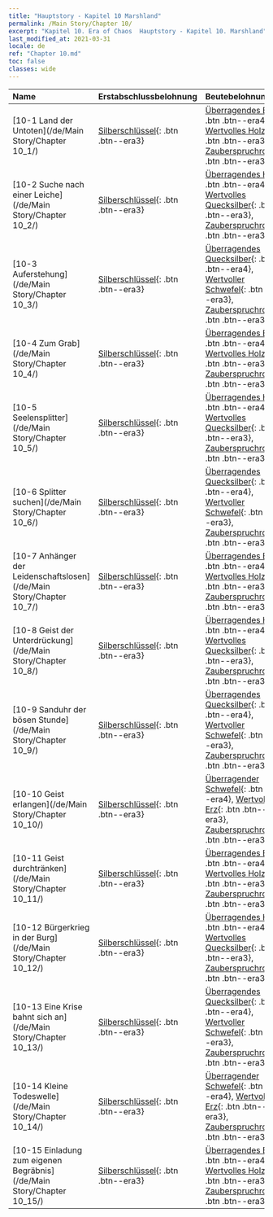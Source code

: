```yaml
---
title: "Hauptstory - Kapitel 10 Marshland"
permalink: /Main Story/Chapter 10/
excerpt: "Kapitel 10. Era of Chaos  Hauptstory - Kapitel 10. Marshland"
last_modified_at: 2021-03-31
locale: de
ref: "Chapter 10.md"
toc: false
classes: wide
---
```


  | Name |  Erstabschlussbelohnung | Beutebelohnung |
  |:------------|:------------|:------------| 
  | [10-1 Land der Untoten](/de/Main Story/Chapter 10_1/) | [Silberschlüssel](/de/Items/con_693/){: .btn .btn--era3} | [Überragendes Erz](/de/Items/mat_33/){: .btn .btn--era4}, [Wertvolles Holz](/de/Items/mat_27/){: .btn .btn--era3}, [Zauberspruchrollen](/de/Items/con_694/){: .btn .btn--era3} |
  | [10-2 Suche nach einer Leiche](/de/Main Story/Chapter 10_2/) | [Silberschlüssel](/de/Items/con_693/){: .btn .btn--era3} | [Überragendes Holz](/de/Items/mat_34/){: .btn .btn--era4}, [Wertvolles Quecksilber](/de/Items/mat_28/){: .btn .btn--era3}, [Zauberspruchrollen](/de/Items/con_694/){: .btn .btn--era3} |
  | [10-3 Auferstehung](/de/Main Story/Chapter 10_3/) | [Silberschlüssel](/de/Items/con_693/){: .btn .btn--era3} | [Überragendes Quecksilber](/de/Items/mat_35/){: .btn .btn--era4}, [Wertvoller Schwefel](/de/Items/mat_29/){: .btn .btn--era3}, [Zauberspruchrollen](/de/Items/con_694/){: .btn .btn--era3} |
  | [10-4 Zum Grab](/de/Main Story/Chapter 10_4/) | [Silberschlüssel](/de/Items/con_693/){: .btn .btn--era3} | [Überragendes Erz](/de/Items/mat_33/){: .btn .btn--era4}, [Wertvolles Holz](/de/Items/mat_27/){: .btn .btn--era3}, [Zauberspruchrollen](/de/Items/con_694/){: .btn .btn--era3} |
  | [10-5 Seelensplitter](/de/Main Story/Chapter 10_5/) | [Silberschlüssel](/de/Items/con_693/){: .btn .btn--era3} | [Überragendes Holz](/de/Items/mat_34/){: .btn .btn--era4}, [Wertvolles Quecksilber](/de/Items/mat_28/){: .btn .btn--era3}, [Zauberspruchrollen](/de/Items/con_694/){: .btn .btn--era3} |
  | [10-6 Splitter suchen](/de/Main Story/Chapter 10_6/) | [Silberschlüssel](/de/Items/con_693/){: .btn .btn--era3} | [Überragendes Quecksilber](/de/Items/mat_35/){: .btn .btn--era4}, [Wertvoller Schwefel](/de/Items/mat_29/){: .btn .btn--era3}, [Zauberspruchrollen](/de/Items/con_694/){: .btn .btn--era3} |
  | [10-7 Anhänger der Leidenschaftslosen](/de/Main Story/Chapter 10_7/) | [Silberschlüssel](/de/Items/con_693/){: .btn .btn--era3} | [Überragendes Erz](/de/Items/mat_33/){: .btn .btn--era4}, [Wertvolles Holz](/de/Items/mat_27/){: .btn .btn--era3}, [Zauberspruchrollen](/de/Items/con_694/){: .btn .btn--era3} |
  | [10-8 Geist der Unterdrückung](/de/Main Story/Chapter 10_8/) | [Silberschlüssel](/de/Items/con_693/){: .btn .btn--era3} | [Überragendes Holz](/de/Items/mat_34/){: .btn .btn--era4}, [Wertvolles Quecksilber](/de/Items/mat_28/){: .btn .btn--era3}, [Zauberspruchrollen](/de/Items/con_694/){: .btn .btn--era3} |
  | [10-9 Sanduhr der bösen Stunde](/de/Main Story/Chapter 10_9/) | [Silberschlüssel](/de/Items/con_693/){: .btn .btn--era3} | [Überragendes Quecksilber](/de/Items/mat_35/){: .btn .btn--era4}, [Wertvoller Schwefel](/de/Items/mat_29/){: .btn .btn--era3}, [Zauberspruchrollen](/de/Items/con_694/){: .btn .btn--era3} |
  | [10-10 Geist erlangen](/de/Main Story/Chapter 10_10/) | [Silberschlüssel](/de/Items/con_693/){: .btn .btn--era3} | [Überragender Schwefel](/de/Items/mat_36/){: .btn .btn--era4}, [Wertvolles Erz](/de/Items/mat_26/){: .btn .btn--era3}, [Zauberspruchrollen](/de/Items/con_694/){: .btn .btn--era3} |
  | [10-11 Geist durchtränken](/de/Main Story/Chapter 10_11/) | [Silberschlüssel](/de/Items/con_693/){: .btn .btn--era3} | [Überragendes Erz](/de/Items/mat_33/){: .btn .btn--era4}, [Wertvolles Holz](/de/Items/mat_27/){: .btn .btn--era3}, [Zauberspruchrollen](/de/Items/con_694/){: .btn .btn--era3} |
  | [10-12 Bürgerkrieg in der Burg](/de/Main Story/Chapter 10_12/) | [Silberschlüssel](/de/Items/con_693/){: .btn .btn--era3} | [Überragendes Holz](/de/Items/mat_34/){: .btn .btn--era4}, [Wertvolles Quecksilber](/de/Items/mat_28/){: .btn .btn--era3}, [Zauberspruchrollen](/de/Items/con_694/){: .btn .btn--era3} |
  | [10-13 Eine Krise bahnt sich an](/de/Main Story/Chapter 10_13/) | [Silberschlüssel](/de/Items/con_693/){: .btn .btn--era3} | [Überragendes Quecksilber](/de/Items/mat_35/){: .btn .btn--era4}, [Wertvoller Schwefel](/de/Items/mat_29/){: .btn .btn--era3}, [Zauberspruchrollen](/de/Items/con_694/){: .btn .btn--era3} |
  | [10-14 Kleine Todeswelle](/de/Main Story/Chapter 10_14/) | [Silberschlüssel](/de/Items/con_693/){: .btn .btn--era3} | [Überragender Schwefel](/de/Items/mat_36/){: .btn .btn--era4}, [Wertvolles Erz](/de/Items/mat_26/){: .btn .btn--era3}, [Zauberspruchrollen](/de/Items/con_694/){: .btn .btn--era3} |
  | [10-15 Einladung zum eigenen Begräbnis](/de/Main Story/Chapter 10_15/) | [Silberschlüssel](/de/Items/con_693/){: .btn .btn--era3} | [Überragendes Erz](/de/Items/mat_33/){: .btn .btn--era4}, [Wertvolles Holz](/de/Items/mat_27/){: .btn .btn--era3}, [Zauberspruchrollen](/de/Items/con_694/){: .btn .btn--era3} |
